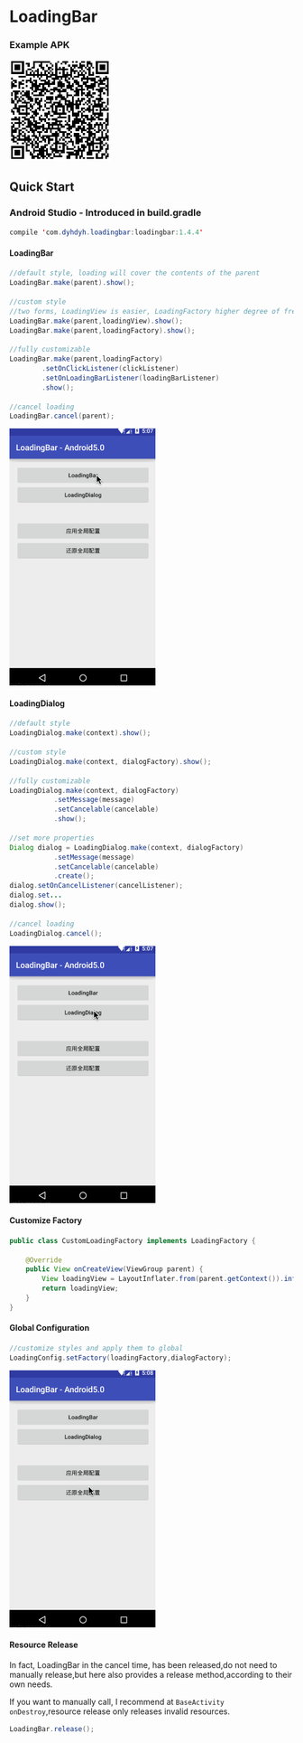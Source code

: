 # LoadingBar

### Example APK
![](loadingbar-example.png)

## Quick Start
### Android Studio - Introduced in build.gradle
```java
compile 'com.dyhdyh.loadingbar:loadingbar:1.4.4'
```
#### LoadingBar
```java
//default style, loading will cover the contents of the parent
LoadingBar.make(parent).show();

//custom style
//two forms, LoadingView is easier, LoadingFactory higher degree of freedom
LoadingBar.make(parent,loadingView).show();
LoadingBar.make(parent,loadingFactory).show();

//fully customizable
LoadingBar.make(parent,loadingFactory)
        .setOnClickListener(clickListener)
        .setOnLoadingBarListener(loadingBarListener)
        .show();
        
//cancel loading
LoadingBar.cancel(parent);
```
![](Screenshot/loadingbar.gif)
#### LoadingDialog
```java
//default style
LoadingDialog.make(context).show();

//custom style
LoadingDialog.make(context, dialogFactory).show();

//fully customizable
LoadingDialog.make(context, dialogFactory)
           .setMessage(message)
           .setCancelable(cancelable)
           .show();

//set more properties
Dialog dialog = LoadingDialog.make(context, dialogFactory)
           .setMessage(message)
           .setCancelable(cancelable)
           .create();
dialog.setOnCancelListener(cancelListener);
dialog.set...
dialog.show();
           
//cancel loading
LoadingDialog.cancel();
```
![](Screenshot/loadingdialog.gif)

#### Customize Factory
```java
public class CustomLoadingFactory implements LoadingFactory {

    @Override
    public View onCreateView(ViewGroup parent) {
        View loadingView = LayoutInflater.from(parent.getContext()).inflate(R.layout.layout_custom, parent,false);
        return loadingView;
    }
}
```


#### Global Configuration
```java
//customize styles and apply them to global
LoadingConfig.setFactory(loadingFactory,dialogFactory);

```
![](Screenshot/loading_config.gif)

#### Resource Release
In fact, LoadingBar in the cancel time, has been released,do not need to manually release,but here also provides a release method,according to their own needs.

If you want to manually call, I recommend at `BaseActivity` `onDestroy`,resource release only releases invalid resources.
```java
LoadingBar.release();
```
